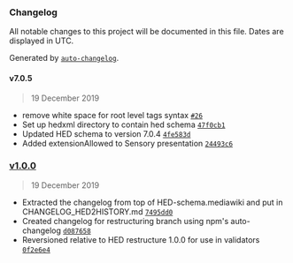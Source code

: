 ### Changelog

All notable changes to this project will be documented in this file. Dates are displayed in UTC.

Generated by [`auto-changelog`](https://github.com/CookPete/auto-changelog).

#### v7.0.5

> 19 December 2019

- remove white space for root level tags syntax [`#26`](https://github.com/VisLab/hed-specification-working/pull/26)
- Set up hedxml directory to contain hed schema [`47f0cb1`](https://github.com/VisLab/hed-specification-working/commit/47f0cb1b318414554e0b3648881d7bdcb17590b8)
- Updated HED schema to version 7.0.4 [`4fe583d`](https://github.com/VisLab/hed-specification-working/commit/4fe583d52f98d99fda3c534d23204dc06a71dc87)
- Added extensionAllowed to Sensory presentation [`24493c6`](https://github.com/VisLab/hed-specification-working/commit/24493c6b810b703a21f93f3de288f914d980996e)

### [v1.0.0](https://github.com/VisLab/hed-specification-working/compare/v7.0.5...v1.0.0)

> 19 December 2019

- Extracted the changelog from top of HED-schema.mediawiki and put in CHANGELOG_HED2HISTORY.md [`7495dd0`](https://github.com/VisLab/hed-specification-working/commit/7495dd0b032d88152dd2134c70606650f389fcd1)
- Created changelog for restructuring branch using npm's auto-changelog [`d087658`](https://github.com/VisLab/hed-specification-working/commit/d087658ba1d95b1f2e483e99239a24a6d9ac958a)
- Reversioned relative to HED restructure 1.0.0 for use in validators [`0f2e6e4`](https://github.com/VisLab/hed-specification-working/commit/0f2e6e47e990d7c73aa9c612a65714c20ed11a7c)
